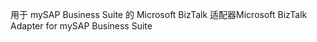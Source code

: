 <span data-ttu-id="9f991-101">用于 mySAP Business Suite 的 Microsoft BizTalk 适配器</span><span class="sxs-lookup"><span data-stu-id="9f991-101">Microsoft BizTalk Adapter for mySAP Business Suite</span></span>